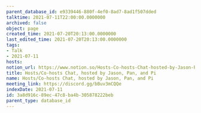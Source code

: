 ```yaml
---
parent_database_id: e9339446-880f-4ef0-8ad7-8ad1f507dded
talktime: 2021-07-11T22:00:00.0000000
archived: false
object: page
created_time: 2021-07-20T20:13:00.0000000
last_edited_time: 2021-07-20T20:13:00.0000000
tags:
- Talk
- 2021-07-11
hosts: 
notion_url: https://www.notion.so/Hosts-Co-hosts-Chat-hosted-by-Jason-Pan-and-Pi-3a8d916c89ec47c8ba4b305878222beb
title: Hosts/Co-hosts Chat, hosted by Jason, Pan, and Pi
name: Hosts/Co-hosts Chat, hosted by Jason, Pan, and Pi
meeting_link: https://discord.gg/bBuv3mCQQe
indexDate: 2021-07-11
id: 3a8d916c-89ec-47c8-ba4b-305878222beb
parent_type: database_id
---
```





